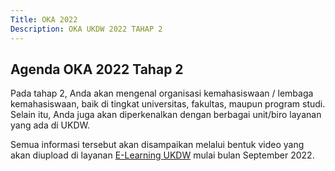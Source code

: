 ```yaml
---
Title: OKA 2022
Description: OKA UKDW 2022 TAHAP 2
---
```


## Agenda OKA 2022 Tahap 2

Pada tahap 2, Anda akan mengenal organisasi kemahasiswaan / lembaga kemahasiswaan, baik di tingkat universitas, fakultas, maupun program studi. 
Selain itu, Anda juga akan diperkenalkan dengan berbagai unit/biro layanan yang ada di UKDW.

Semua informasi tersebut akan disampaikan melalui bentuk video yang akan diupload di layanan [E-Learning UKDW](https://lms.ukdw.ac.id/) mulai bulan September 2022.
